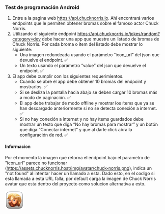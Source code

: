 ### Test de programación Android
1. Entre a la pagina web https://api.chucknorris.io. Ahí encontrará varios endpoints que le permiten obtener bromas sobre el famoso actor Chuck Norris.
2. Utilizando el siguiente endpoint https://api.chucknorris.io/jokes/random?category=dev debe hacer una app que muestre un listado de bromas de Chuck Norris. Por cada broma o item del listado debe mostrar lo siguiente:
    - Una imagen redondeada usando el parámetro “icon_url” del json que devuelve el endpoint. :white_check_mark:
    - Un texto usando el parámetro “value” del json que devuelve el endpoint. :white_check_mark:
3. El app debe cumplir con los siguientes requerimientos.
    - Cuando se abre el app debe obtener 10 bromas del endpoint y mostrarlos. :white_check_mark:
    - Si se desliza la pantalla hacia abajo se deben cargar 10 bromas más a modo de paginación. :white_check_mark:
    - El app debe trabajar de modo offline y mostrar los ítems que ya se han descargado anteriormente si no se detecta conexión a internet. :white_check_mark:
    - Si no hay conexión a internet y no hay ítems guardados debe mostrar un texto que diga “No hay bromas para mostrar” y un botón que diga “Conectar internet” y que al darle click abra la configuración de red. :white_check_mark:


#### Informacion
Por el momento la imagen que retorna el endpoint bajo el parametro de "icon_url" parece no funcionar (https://assets.chucknorris.host/img/avatar/chuck-norris.png), indica un "not found" al intentar hacer un llamado a esta. Dado esto, en el codigo si esta llamada a esta URL falla, por default carga la imagen de Chuck Norris avatar que esta dentro del proyecto como solucion alternativa a esto.

![Chuck Norris Avatar](/app/src/main/res/drawable/chuck_norris.png "San Juan Mountains")